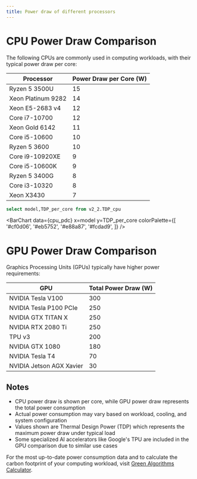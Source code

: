 ```yaml
---
title: Power draw of different processors
---
```


# CPU Power Draw Comparison

The following CPUs are commonly used in computing workloads, with their typical power draw per core:

| Processor | Power Draw per Core (W) |
|-----------|------------------------|
| Ryzen 5 3500U | 15 |
| Xeon Platinum 9282 | 14 |
| Xeon E5-2683 v4 | 12 |
| Core i7-10700 | 12 |
| Xeon Gold 6142 | 11 |
| Core i5-10600 | 10 |
| Ryzen 5 3600 | 10 |
| Core i9-10920XE | 9 |
| Core i5-10600K | 9 |
| Ryzen 5 3400G | 8 |
| Core i3-10320 | 8 |
| Xeon X3430 | 7 |

```sql cpu_pdc
select model,TDP_per_core from v2_2.TDP_cpu
```

<BarChart 
    data={cpu_pdc}
    x=model
    y=TDP_per_core
    colorPalette={[
        '#cf0d06',
        '#eb5752',
        '#e88a87',
        '#fcdad9',
        ]}
/>

# GPU Power Draw Comparison

Graphics Processing Units (GPUs) typically have higher power requirements:

| GPU | Total Power Draw (W) |
|-----|-------------------|
| NVIDIA Tesla V100 | 300 |
| NVIDIA Tesla P100 PCIe | 250 |
| NVIDIA GTX TITAN X | 250 |
| NVIDIA RTX 2080 Ti | 250 |
| TPU v3 | 200 |
| NVIDIA GTX 1080 | 180 |
| NVIDIA Tesla T4 | 70 |
| NVIDIA Jetson AGX Xavier | 30 |

## Notes

- CPU power draw is shown per core, while GPU power draw represents the total power consumption
- Actual power consumption may vary based on workload, cooling, and system configuration
- Values shown are Thermal Design Power (TDP) which represents the maximum power draw under typical load
- Some specialized AI accelerators like Google's TPU are included in the GPU comparison due to similar use cases

For the most up-to-date power consumption data and to calculate the carbon footprint of your computing workload, visit [Green Algorithms Calculator](http://calculator.green-algorithms.org).
